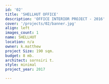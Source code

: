 ```yaml
---
id: '02'
title: 'SHELLHUT OFFICE'
description: 'OFFICE INTERIOR PROJECT - 2016'
cover: '/projects/02/banner.jpg'
align: left
images_count: 1
name: SHELLHUT
location: n/a
owner: k.matthew
project Size: 190 sqm.
budget: 8 mb.
architect: sornsiri t.
style: minimal
project_year: 2017

---
```

